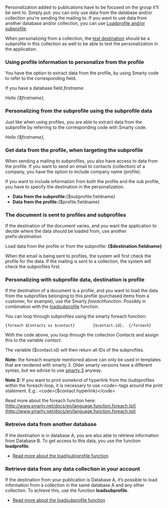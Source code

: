 Personalization added to publications have to be focused on the group
it’ll be sent to. Simply put: you can only use data from the database
and/or collection you’re sending the mailing to. If you want to use data
from another database and/or collection, you can use [Loadprofile and/or
subprofile](http://www.copernica.com/en/support/loadprofile-and-loadsubprofile).

When personalizing from a collection, the [test
destination](http://www.copernica.com/en/support/what-is-the-test-destination)
should be a subprofile in this collection as well to be able to test the
personalization in the application.

### Using profile information to personalize from the profile

You have the option to extract data from the profile, by using Smarty
code to refer to the corresponding field.

If you have a database field *firstname*.

*Hello {\$firstname},*

### Personalizing from the subprofile using the subprofile data

Just like when using profiles, you are able to extract data from the
subprofile by referring to the corresponding code with Smarty code.

*Hello {\$firstname},*

### Get data from the profile, when targeting the subprofile

When sending a mailing to subprofiles, you also have access to data from
the profile. If you want to send an email to contacts (collection) of a
company, you have the option to include company name (profile).

If you want to include information from both the profile and the sub
profile, you have to specify the destination in the personalization.

-   **Data from the subprofile:**{\$subprofile.fieldname}
-   **Data from the profile:**{\$profile.fieldname}

### The document is sent to profiles and subprofiles

If the destination of the document varies, and you want the application
to decide where the data should be loaded from, use another
prefix:*destination*

Load data from the profile or from the subprofile:
**{\$destination.fieldname}**

When the email is being sent to profiles, the system will first check
the profile for the data. If the mailing is sent to a collection, the
system will check the subprofiles first.

### Personalizing with subprofile data, destination is profile

If the destination of a document is a profile, and you want to load the
data from the subprofiles belonging to this profile (purchased items
from a customer, for example), use the Smarty *foreach*function.
Possibly in combination with the
[loadsubprofile](http://www.copernica.com/en/support/loadprofile-and-loadsubprofile)
function.

You can loop through subprofiles using the smarty foreach function:

`{foreach $Contacts as $contact}        {$contact.id},  {/foreach}`

With the code above, you loop through the collection *Contacts* and
assign this to the variable *contact*.

The variable {\$contact.id} will then return all IDs of the subprofiles.

**Note:** the foreach example mentioned above can only be used in
templates that are rendered with smarty 3. Older smarty versions have a
different syntax, but we advise to use [smarty
3](http://www.copernica.com/en/support/smarty-2-vs-smarty-3) anyway.

**Note 2:** If you want to print somekind of hyperlink from the
(sub)profiles within the foreach-loop, it is necessary to use
\<code\>-tags around the print statement. E.g.:
\<code\>{\$contact.hyperlink}\</code\>

Read more about the foreach function here:
[http://www.smarty.net/docs/en/language.function.foreach.tpl](http://www.smarty.net/docs/en/language.function.foreach.tpl)

### Retreive data from another database

If the destination is in database A, you are also able to retrieve
information from Database B. To get access to this data, you use the
function **loadprofile**.

-   [Read more about the load(sub)profile
    function](http://www.copernica.com/en/support/loadprofile-and-loadsubprofile)

### Retrieve data from any data collection in your account

If the destination from your publication is Database A, it’s possible to
load information from a collection in the same database A and any other
collection. To achieve this, use the function **loadsubprofile**.

-   [Read more about the loadsubprofile
    function](http://www.copernica.com/en/support/loadprofile-and-loadsubprofile)

